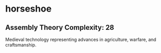# horseshoe

## Assembly Theory Complexity: 28
Medieval technology representing advances in agriculture, warfare, and craftsmanship.
